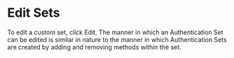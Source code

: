 # Edit Sets

To edit a custom set, click Edit. The manner in which an Authentication Set can be edited is similar in nature to the manner in which Authentication Sets are created by adding and removing methods within the set.

